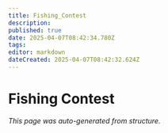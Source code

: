 ```yaml
---
title: Fishing_Contest
description: 
published: true
date: 2025-04-07T08:42:34.780Z
tags: 
editor: markdown
dateCreated: 2025-04-07T08:42:32.624Z
---
```


# Fishing Contest

*This page was auto-generated from structure.*